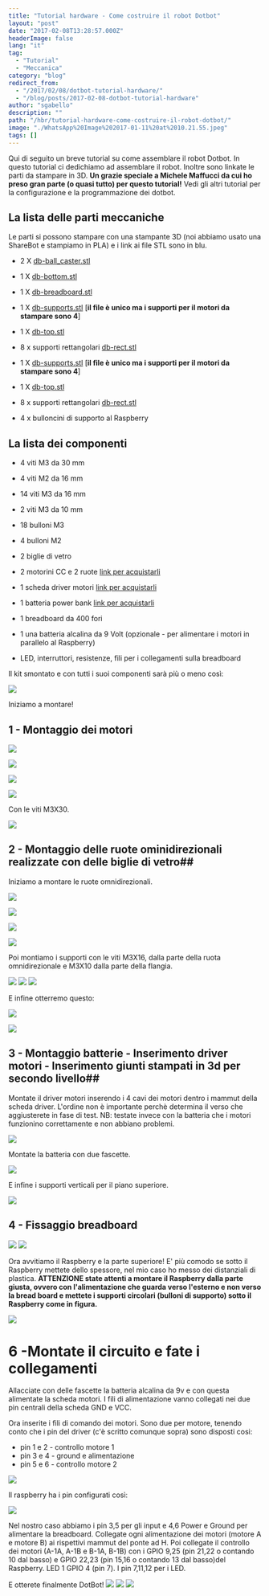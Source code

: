 ```yaml
---
title: "Tutorial hardware - Come costruire il robot Dotbot"
layout: "post"
date: "2017-02-08T13:28:57.000Z"
headerImage: false
lang: "it"
tag:
  - "Tutorial"
  - "Meccanica"
category: "blog"
redirect_from:
  - "/2017/02/08/dotbot-tutorial-hardware/"
  - "/blog/posts/2017-02-08-dotbot-tutorial-hardware"
author: "sgabello"
description: ""
path: "/hbr/tutorial-hardware-come-costruire-il-robot-dotbot/"
image: "./WhatsApp%20Image%202017-01-11%20at%2010.21.55.jpeg"
tags: []
---
```


Qui di seguito un breve tutorial su come assemblare il robot Dotbot. In questo tutorial ci dedichiamo ad assemblare il robot. Inoltre sono linkate le parti da stampare in 3D. **Un grazie speciale a Michele Maffucci da cui ho preso gran parte (o quasi tutto) per questo tutorial!** Vedi gli altri tutorial per la configurazione e la programmazione dei dotbot.

## La lista delle parti meccaniche

Le parti si possono stampare con una stampante 3D (noi abbiamo usato una ShareBot e stampiamo in PLA) e i link ai file STL sono in blu.

- 2 X [db-ball_caster.stl](https://github.com/sgabello1/Dotbot-Kit-e-Tutorial/blob/master/db-ball_caster.stl)

- 1 X [db-bottom.stl](https://github.com/sgabello1/Dotbot-Kit-e-Tutorial/blob/master/db-bottom.stl)
- 1 X [db-breadboard.stl](https://github.com/sgabello1/Dotbot-Kit-e-Tutorial/blob/master/db-breadboard.stl)

- 1 X [db-supports.stl](https://github.com/sgabello1/Dotbot-Kit-e-Tutorial/blob/master/db-supports.stl) [**il file è unico ma i supporti per il motori da stampare sono 4**]

- 1 X [db-top.stl](https://github.com/sgabello1/Dotbot-Kit-e-Tutorial/blob/master/db-top.stl)

- 8 x supporti rettangolari [db-rect.stl](https://github.com/sgabello1/Dotbot-Kit-e-Tutorial/blob/master/v04-db-dist-25-mm.stl)

- 1 X [db-supports.stl](https://github.com/sgabello1/Dotbot-Kit-e-Tutorial/blob/master/db-supports.stl) [**il file è unico ma i supporti per il motori da stampare sono 4**]

- 1 X [db-top.stl](https://github.com/sgabello1/Dotbot-Kit-e-Tutorial/blob/master/db-top.stl)

- 8 x supporti rettangolari [db-rect.stl](https://github.com/sgabello1/Dotbot-Kit-e-Tutorial/blob/master/v04-db-dist-25-mm.stl)

- 4 x bulloncini di supporto al Raspberry

## La lista dei componenti

- 4 viti M3 da 30 mm

- 4 viti M2 da 16 mm

- 14 viti M3 da 16 mm

- 2 viti M3 da 10 mm

- 18 bulloni M3

- 4 bulloni M2

- 2 biglie di vetro

- 2 motorini CC e 2 ruote [link per acquistarli](http://www.volumerate.com/product/3-7-2v-dual-axis-tt-gear-motor-65mm-blue-rubber-wheel-for-smart-car-844443000)

- 1 scheda driver motori [link per acquistarli](http://www.volumerate.com/product/hg7881-two-channel-motor-driver-board-dark-blue-2-5-12v-2-pcs-844407060)

- 1 batteria power bank [link per acquistarli](https://www.amazon.it/RAVPower-Caricabatterie-Tecnologia-Universale-Smartphone/dp/B00YA01MC6/ref=sr_1_22?ie=UTF8&qid=1479834997&sr=8-22&keywords=batteria+esterna)

- 1 breadboard da 400 fori

- 1 una batteria alcalina da 9 Volt (opzionale - per alimentare i motori in parallelo al Raspberry)

- LED, interruttori, resistenze, fili per i collegamenti sulla breadboard

Il kit smontato e con tutti i suoi componenti sarà più o meno così:

![](./WhatsApp%20Image%202017-01-11%20at%2010.21.55.jpeg)

Iniziamo a montare!

## 1 - Montaggio dei motori

![](./WhatsApp%20Image%202017-01-11%20at%2010.27.45.jpeg)

![](./WhatsApp%20Image%202017-01-11%20at%2010.27.45_2.jpeg)

![](./WhatsApp%20Image%202017-01-11%20at%2010.27.45_1.jpeg)

![](./WhatsApp%20Image%202017-01-11%20at%2010.47.18.jpeg)

Con le viti M3X30.

![](./WhatsApp%20Image%202017-01-11%20at%2010.47.18_1.jpeg)

## 2 - Montaggio delle ruote ominidirezionali realizzate con delle biglie di vetro##

Iniziamo a montare le ruote omnidirezionali.

![](./WhatsApp%20Image%202017-01-11%20at%2011.12.05.jpeg)

![](./WhatsApp%20Image%202017-01-11%20at%2011.12.05_1.jpeg)

![](./WhatsApp%20Image%202017-01-11%20at%2011.12.05.jpeg)

![](./WhatsApp%20Image%202017-01-11%20at%2011.12.05_1.jpeg)

Poi montiamo i supporti con le viti M3X16, dalla parte della ruota omnidirezionale e M3X10 dalla parte della flangia.

![](./WhatsApp%20Image%202017-01-11%20at%2011.12.05_4.jpeg)
![](./WhatsApp%20Image%202017-01-11%20at%2011.12.05_3.jpeg)
![](./WhatsApp%20Image%202017-01-11%20at%2011.12.05_2.jpeg)

E infine otterremo questo:

![](./WhatsApp%20Image%202017-01-11%20at%2011.37.35.jpeg)

![](./WhatsApp%20Image%202017-01-11%20at%2011.37.35.jpeg)

## 3 - Montaggio batterie - Inserimento driver motori - Inserimento giunti stampati in 3d per secondo livello##

Montate il driver motori inserendo i 4 cavi dei motori dentro i mammut della scheda driver. L'ordine non è importante perchè determina il verso che aggiusterete in fase di test. NB: testate invece con la batteria che i motori funzionino correttamente e non abbiano problemi.

![](./WhatsApp%20Image%202017-01-11%20at%2011.50.00.jpeg)

Montate la batteria con due fascette.

![](./WhatsApp%20Image%202017-01-11%20at%2011.57.56.jpeg)

E infine i supporti verticali per il piano superiore.

![](./WhatsApp%20Image%202017-01-11%20at%2012.15.27.jpeg)

## 4 - Fissaggio breadboard

![](./WhatsApp%20Image%202017-01-11%20at%2012.17.04.jpeg)
![](./WhatsApp%20Image%202017-01-11%20at%2012.23.47.jpeg)

Ora avvitiamo il Raspberry e la parte superiore! E' più comodo se sotto il Raspberry mettete dello spessore, nel mio caso ho messo dei distanziali di plastica. **ATTENZIONE state attenti a montare il Raspberry dalla parte giusta, ovvero con l'alimentazione che guarda verso l'esterno e non verso la bread board e mettete i supporti circolari (bulloni di supporto) sotto il Raspberry come in figura.**

![](./WhatsApp%20Image%202017-01-16%20at%2018.06.11.png)

# 6 -Montate il circuito e fate i collegamenti

Allacciate con delle fascette la batteria alcalina da 9v e con questa alimentate la scheda motori. I fili di alimentazione vanno collegati nei due pin centrali della scheda GND e VCC.

Ora inserite i fili di comando dei motori. Sono due per motore, tenendo conto che i pin del driver (c'è scritto comunque sopra) sono disposti cosi:

- pin 1 e 2 - controllo motore 1
- pin 3 e 4 - ground e alimentazione
- pin 5 e 6 - controllo motore 2

![](./maxresdefault.png)

Il raspberry ha i pin configurati così:

![](./RP2_Pinout.png)

Nel nostro caso abbiamo i pin 3,5 per gli input e 4,6 Power e Ground per alimentare la breadboard. Collegate ogni alimentazione dei motori (motore A e motore B) ai rispettivi mammut del ponte ad H. Poi collegate il controllo dei motori (A-1A, A-1B e B-1A, B-1B) con i GPIO 9,25 (pin 21,22 o contando 10 dal basso) e GPIO 22,23 (pin 15,16 o contando 13 dal basso)del Raspberry. LED 1 GPIO 4 (pin 7).
I pin 7,11,12 per i LED.

E otterete finalmente DotBot!
![](<./WhatsApp%20Image%202017-01-18%20at%2012.34.06%20(1).jpeg>)
![](<./WhatsApp%20Image%202017-01-18%20at%2012.34.06%20(4).jpeg>)
![](./avogadro3.jpeg)
